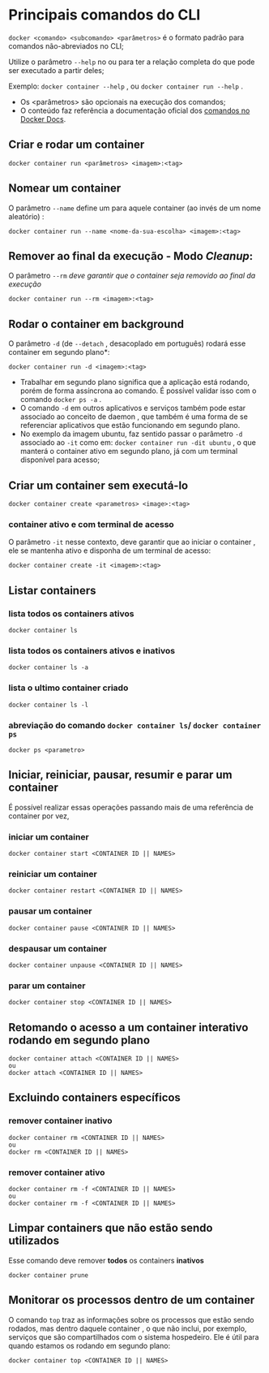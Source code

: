 # Principais comandos do CLI
`docker <comando> <subcomando> <parâmetros>` é o formato padrão para comandos não-abreviados no CLI;

Utilize o parâmetro `--help` no <comando> ou <subcomando> para ter a relação completa do que pode ser executado a partir deles;

Exemplo: `docker container --help` , ou `docker container run --help` .

- Os <parâmetros> são opcionais na execução dos comandos;
- O conteúdo faz referência a documentação oficial dos [comandos no Docker Docs](https://docs.docker.com/engine/reference/commandline/docker/).


## Criar e rodar um container
```
docker container run <parâmetros> <imagem>:<tag>
```

## Nomear um container
O parâmetro `--name` define um <nome-da-sua-escolha> para aquele container (ao invés de um nome aleatório) :
```
docker container run --name <nome-da-sua-escolha> <imagem>:<tag>
```

## Remover ao final da execução - **Modo *Cleanup***: 
O parâmetro `--rm` *deve garantir que o container seja removido ao final da execução*
```
docker container run --rm <imagem>:<tag>
```

## Rodar o container em background
O parâmetro `-d` (de `--detach` , desacoplado em português) rodará esse container em segundo plano*:
```
docker container run -d <imagem>:<tag>
```

- Trabalhar em segundo plano significa que a aplicação está rodando, porém de forma assíncrona ao comando. É possível validar isso com o comando `docker ps -a` .
- O comando `-d` em outros aplicativos e serviços também pode estar associado ao conceito de daemon , que também é uma forma de se referenciar aplicativos que estão funcionando em segundo plano.
- No exemplo da imagem ubuntu, faz sentido passar o parâmetro `-d` associado ao `-it` como em: `docker container run -dit ubuntu` , o que manterá o container ativo em segundo plano, já com um terminal disponível para acesso;


## Criar um container sem executá-lo
```
docker container create <parametros> <image>:<tag>
```

### container ativo e com terminal de acesso
O parâmetro `-it` nesse contexto, deve garantir que ao iniciar o container , ele se mantenha ativo e disponha de um terminal de acesso:
```
docker container create -it <imagem>:<tag>
```


## Listar containers
### lista todos os containers ativos
```
docker container ls
```

### lista todos os containers ativos e inativos
```
docker container ls -a
```

### lista o ultimo container criado
```
docker container ls -l
```

### abreviação do comando `docker container ls`/  `docker container ps` 
```
docker ps <parametro>
```


## Iniciar, reiniciar, pausar, resumir e parar um container
É possível realizar essas operações passando mais de uma referência de container por vez,

### iniciar um container
```
docker container start <CONTAINER ID || NAMES>
```

### reiniciar um container
```
docker container restart <CONTAINER ID || NAMES>
```

### pausar um container
```
docker container pause <CONTAINER ID || NAMES>
```

### despausar um container
```
docker container unpause <CONTAINER ID || NAMES>
```

### parar um container
```
docker container stop <CONTAINER ID || NAMES>
```


## Retomando o acesso a um container interativo rodando em segundo plano
```
docker container attach <CONTAINER ID || NAMES>
ou
docker attach <CONTAINER ID || NAMES>
```


## Excluindo containers específicos
### remover container inativo
```
docker container rm <CONTAINER ID || NAMES>
ou
docker rm <CONTAINER ID || NAMES>
```

### remover container ativo
```
docker container rm -f <CONTAINER ID || NAMES>
ou
docker container rm -f <CONTAINER ID || NAMES>
```


## Limpar containers que não estão sendo utilizados
Esse comando deve remover **todos** os containers **inativos**
```
docker container prune
```


## Monitorar os processos dentro de um container
O comando `top` traz as informações sobre os processos que estão sendo rodados, mas dentro daquele container , o que não inclui, por exemplo, serviços que são compartilhados com o sistema hospedeiro. Ele é útil para quando estamos os rodando em segundo plano:
```
docker container top <CONTAINER ID || NAMES>
```

